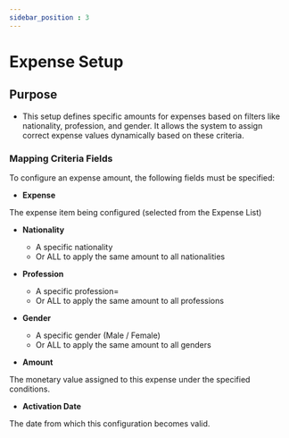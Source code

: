 ```yaml
---
sidebar_position : 3
---
```


# Expense Setup

## Purpose

  - This setup defines specific amounts for expenses based on filters like nationality, profession, and gender. It allows the system to assign correct expense values dynamically based on these criteria.

### Mapping Criteria Fields

To configure an expense amount, the following fields must be specified: 

  - **Expense**

The expense item being configured (selected from the Expense List)

  - **Nationality**
    - A specific nationality
    - Or ALL to apply the same amount to all nationalities

  - **Profession**
    - A specific profession=
    - Or ALL to apply the same amount to all professions

  - **Gender**
    - A specific gender (Male / Female)
    - Or ALL to apply the same amount to all genders

  - **Amount**

The monetary value assigned to this expense under the specified conditions.

  - **Activation Date**

The date from which this configuration becomes valid.